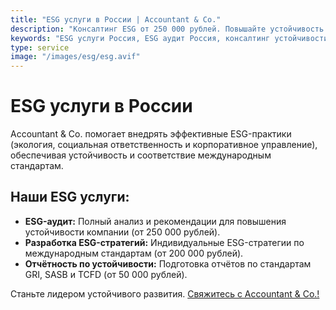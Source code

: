 ```yaml
---
title: "ESG услуги в России | Accountant & Co."
description: "Консалтинг ESG от 250 000 рублей. Повышайте устойчивость бизнеса в России с Accountant & Co. Обратитесь сегодня!"
keywords: "ESG услуги Россия, ESG аудит Россия, консалтинг устойчивости Россия"
type: service
image: "/images/esg/esg.avif"
---
```


# ESG услуги в России

Accountant & Co. помогает внедрять эффективные ESG-практики (экология, социальная ответственность и корпоративное управление), обеспечивая устойчивость и соответствие международным стандартам.

## Наши ESG услуги:

- **ESG-аудит:** Полный анализ и рекомендации для повышения устойчивости компании (от 250 000 рублей).
- **Разработка ESG-стратегий:** Индивидуальные ESG-стратегии по международным стандартам (от 200 000 рублей).
- **Отчётность по устойчивости:** Подготовка отчётов по стандартам GRI, SASB и TCFD (от 50 000 рублей).

Станьте лидером устойчивого развития. [Свяжитесь с Accountant & Co.!](/ru/contacts/)